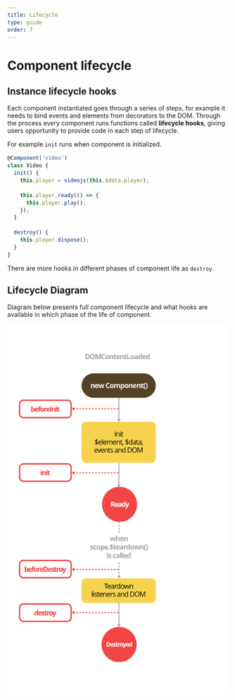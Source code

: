 ```yaml
---
title: Lifecycle
type: guide
order: 7
---
```


# Component lifecycle

## Instance lifecycle hooks

Each component instantiated goes through a series of steps, for example it needs to bind events and elements from decorators to the DOM. Through the process every component runs functions called **lifecycle hooks**, giving users opportunity to provide code in each step of lifecycle.

For example `init` runs when component is initialized.

```js
@Component('video')
class Video {
  init() {
    this.player = videojs(this.$data.player);
  	
    this.player.ready(() => {
      this.player.play();
    });
  }	
  
  destroy() {
    this.player.dispose();
  }
}
```

There are more hooks in different phases of component life as `destroy`.

## Lifecycle Diagram

Diagram below presents full component lifecycle and what hooks are available in which phase of the life of component.

<img style="display: block; margin: 0 auto; width: 550px;" src="/images/lifecycle.png">

